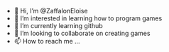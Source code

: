 - 👋 Hi, I’m @ZaffalonEloise
- 👀 I’m interested in learning how to program games
- 🌱 I’m currently learning github
- 💞️ I’m looking to collaborate on creating games
- 📫 How to reach me ...

<!---
ZaffalonEloise/ZaffalonEloise is a ✨ special ✨ repository because its `README.md` (this file) appears on your GitHub profile.
You can click the Preview link to take a look at your changes.
--->
